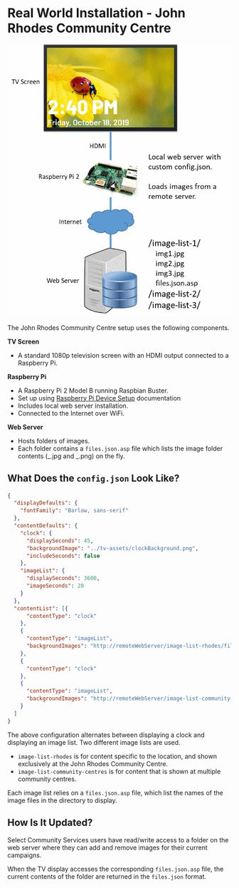# Real World Installation - John Rhodes Community Centre

![John Rhodes Setup](johnRhodes.png)

The John Rhodes Community Centre setup uses the following components.

**TV Screen**

-   A standard 1080p television screen with an HDMI output connected to a Raspberry Pi.

**Raspberry Pi**

-   A Raspberry Pi 2 Model B running Raspbian Buster.
-   Set up using [Raspberry Pi Device Setup](../deviceSetup/raspberryPi.md) documentation
-   Includes local web server installation.
-   Connected to the Internet over WiFi.

**Web Server**

-   Hosts folders of images.
-   Each folder contains a `files.json.asp` file which lists the image folder contents (_.jpg and _.png) on the fly.

## What Does the `config.json` Look Like?

```json
{
  "displayDefaults": {
    "fontFamily": "Barlow, sans-serif"
  },
  "contentDefaults": {
    "clock": {
      "displaySeconds": 45,
      "backgroundImage": "../tv-assets/clockBackground.png",
      "includeSeconds": false
    },
    "imageList": {
      "displaySeconds": 3600,
      "imageSeconds": 20
    }
  },
  "contentList": [{
      "contentType": "clock"
    },
    {
      "contentType": "imageList",
      "backgroundImages": "http://remoteWebServer/image-list-rhodes/files.json.asp"
    },
    {
      "contentType": "clock"
    },
    {
      "contentType": "imageList",
      "backgroundImages": "http://remoteWebServer/image-list-community-centres/files.json.asp"
    }
  ]
}
```

The above configuration alternates between displaying a clock and displaying an image list.
Two different image lists are used.

-   `image-list-rhodes` is for content specific to the location, and shown exclusively at the John Rhodes Community Centre.
-   `image-list-community-centres` is for content that is shown at multiple community centres.

Each image list relies on a `files.json.asp` file, which list the names of the image files in the directory to display.

## How Is It Updated?

Select Community Services users have read/write access to a folder on the web server
where they can add and remove images for their current campaigns.

When the TV display accesses the corresponding `files.json.asp` file, the current contents
of the folder are returned in the `files.json` format.  
